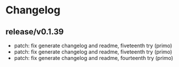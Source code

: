 # Changelog

## release/v0.1.39
* patch: fix generate changelog and readme, fiveteenth try (primo)
* patch: fix generate changelog and readme, fiveteenth try (primo)
* patch: fix generate changelog and readme, fourteenth try (primo)

